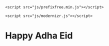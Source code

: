 <html>

<head>

  <meta charset="UTF-8">
    <link rel="stylesheet" href="css/eid.css" media="screen" type="text/css" />
  <script language="JavaScript" type="text/javascript" src="...js/eid.js"></script>
<style>


</style>

    <script src="js/prefixfree.min.js"></script>

    <script src="js/modernizr.js"></script>

</head>

<body>
<canvas id="canvas"></canvas>

 <div id="container">
    <h1>Happy Adha Eid</h1><br />
</div>

 <section class="balloons-conatiner" id="balloons-container">
        <div class="balloon yellow" ></div>
        <div class="balloon blue"   ></div>
        <div class="balloon purple" ></div>
        <div class="balloon red"    ></div>
        <div class="balloon cyan"   ></div>
        <!-- infinite-->
        <div class="balloon pink"   ></div>
        <div class="balloon orange" ></div>
        <div class="balloon blue"   ></div>
        <div class="balloon yellow" ></div>
        <div class="balloon purple" ></div>
        <div class="balloon green"  ></div>             
        <div class="balloon cyan"   ></div>
        <div class="balloon red"    ></div>
    </section>
<script src='https://codepen.io/assets/libs/fullpage/jquery.js'></script>

  <script src='https://codepen.io/assets/libs/fullpage/none.js'></script>
  <script language="JavaScript" type="text/javascript" script src="js/eid.js"></script>
</body>

</html>
